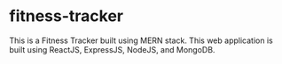 # fitness-tracker

This is a Fitness Tracker built using MERN stack. This web application is built using ReactJS, ExpressJS, NodeJS, and MongoDB.
